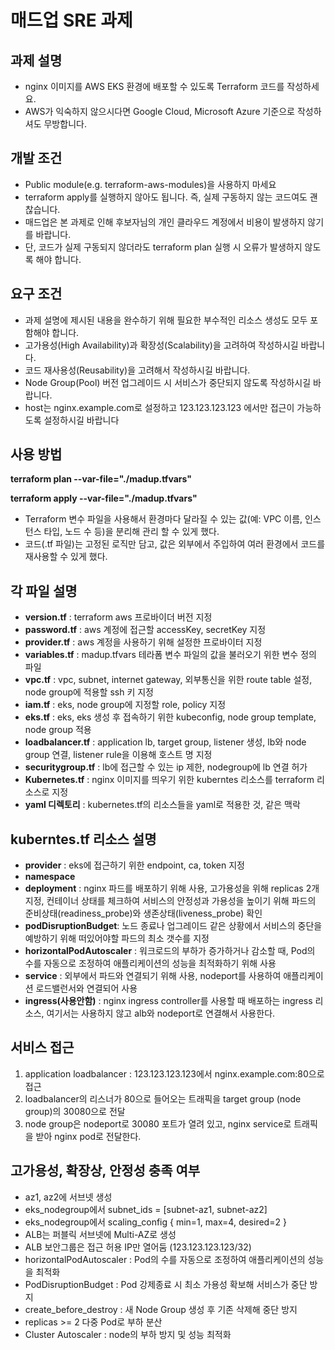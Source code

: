 # 매드업 SRE 과제

## 과제 설명
- nginx 이미지를 AWS EKS 환경에 배포할 수 있도록 Terraform 코드를 작성하세요. 
- AWS가 익숙하지 않으시다면 Google Cloud, Microsoft Azure 기준으로 작성하셔도 무방합니다.


## 개발 조건
- Public module(e.g. terraform-aws-modules)을 사용하지 마세요
- terraform apply를 실행하지 않아도 됩니다. 즉, 실제 구동하지 않는 코드여도 괜찮습니다. 
- 매드업은 본 과제로 인해 후보자님의 개인 클라우드 계정에서 비용이 발생하지 않기를 바랍니다. 
- 단, 코드가 실제 구동되지 않더라도 terraform plan 실행 시 오류가 발생하지 않도록 해야 합니다. 


## 요구 조건
- 과제 설명에 제시된 내용을 완수하기 위해 필요한 부수적인 리소스 생성도 모두 포함해야 합니다.
- 고가용성(High Availability)과 확장성(Scalability)을 고려하여 작성하시길 바랍니다. 
- 코드 재사용성(Reusability)을 고려해서 작성하시길 바랍니다.
- Node Group(Pool) 버전 업그레이드 시 서비스가 중단되지 않도록 작성하시길 바랍니다. 
- host는 nginx.example.com로 설정하고 123.123.123.123 에서만 접근이 가능하도록 설정하시길 바랍니다

## 사용 방법
**terraform plan --var-file="./madup.tfvars"**


**terraform apply --var-file="./madup.tfvars"**

- Terraform 변수 파일을 사용해서 환경마다 달라질 수 있는 값(예: VPC 이름, 인스턴스 타입, 노드 수 등)을 분리해 관리 할 수 있게 했다.
- 코드(.tf 파일)는 고정된 로직만 담고, 값은 외부에서 주입하여 여러 환경에서 코드를 재사용할 수 있게 했다. 

## 각 파일 설명
- **version.tf** : terraform aws 프로바이더 버전 지정
- **password.tf** : aws 계정에 접근할 accessKey, secretKey 지정
- **provider.tf** : aws 계정을 사용하기 위해 설정한 프로바이터 지정
- **variables.tf** : madup.tfvars 테라폼 변수 파일의 값을 불러오기 위한 변수 정의 파일
- **vpc.tf** : vpc, subnet, internet gateway, 외부통신을 위한 route table 설정, node group에 적용할 ssh 키 지정
- **iam.tf** : eks, node group에 지정할 role, policy 지정
- **eks.tf** : eks, eks 생성 후 접속하기 위한 kubeconfig, node group template, node group 적용
- **loadbalancer.tf** : application lb, target group, listener 생성, lb와 node group 연결, listener rule을 이용해 호스트 명 지정
- **securitygroup.tf** : lb에 접근할 수 있는 ip 제한, nodegroup에 lb 연결 허가
- **Kubernetes.tf** : nginx 이미지를 띄우기 위한 kuberntes 리소스를 terraform 리소스로 지정
- **yaml 디렉토리** : kubernetes.tf의 리소스들을 yaml로 적용한 것, 같은 맥락

## kuberntes.tf 리소스 설명
- **provider** : eks에 접근하기 위한 endpoint, ca, token 지정
- **namespace**
- **deployment** : nginx 파드를 배포하기 위해 사용, 고가용성을 위해 replicas 2개 지정, 컨테이너 상태를 체크하여 서비스의 안정성과 가용성을 높이기 위해 파드의 준비상태(readiness_probe)와 생존상태(liveness_probe) 확인
- **podDisruptionBudget**: 노드 종료나 업그레이드 같은 상황에서 서비스의 중단을 예방하기 위해 떠있어야할 파드의 최소 갯수를 지정
- **horizontalPodAutoscaler** : 워크로드의 부하가 증가하거나 감소할 때, Pod의 수를 자동으로 조정하여 애플리케이션의 성능을 최적화하기 위해 사용
- **service** : 외부에서 파드와 연결되기 위해 사용, nodeport를 사용하여 애플리케이션 로드밸런서와 연결되어 사용
- **ingress(사용안함)** : nginx ingress controller를 사용할 때 배포하는 ingress 리소스, 여기서는 사용하지 않고 alb와 nodeport로 연결해서 사용한다.

## 서비스 접근
1. application loadbalancer : 123.123.123.123에서 nginx.example.com:80으로 접근
2. loadbalancer의 리스너가 80으로 들어오는 트래픽을 target group (node group)의 30080으로 전달
3. node group은 nodeport로 30080 포트가 열려 있고, nginx service로 트래픽을 받아 nginx pod로 전달한다.

## 고가용성, 확장상, 안정성 충족 여부
- az1, az2에 서브넷 생성 
- eks_nodegroup에서 subnet_ids = [subnet-az1, subnet-az2] 
- eks_nodegroup에서 scaling_config { min=1, max=4, desired=2 } 
- ALB는 퍼블릭 서브넷에 Multi-AZ로 생성
- ALB 보안그룹은 접근 허용 IP만 열어둠 (123.123.123.123/32)
- horizontalPodAutoscaler : Pod의 수를 자동으로 조정하여 애플리케이션의 성능을 최적화
- PodDisruptionBudget : Pod 강제종료 시 최소 가용성 확보해 서비스가 중단 방지
- create_before_destroy	: 새 Node Group 생성 후 기존 삭제해 중단 방지
- replicas >= 2	다중 Pod로 부하 분산
- Cluster Autoscaler : node의 부하 방지 및 성능 최적화

